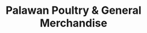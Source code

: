 ---
title: "Palawan Poultry & General Merchandise"
url: /puerto-princesa/palawan-poultry-and-general-merchandise/
shop: shop
---